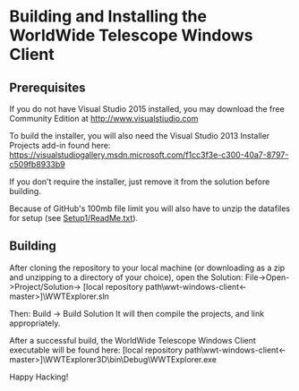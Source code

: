 # Building and Installing the WorldWide Telescope Windows Client

Prerequisites
-------------

If you do not have Visual Studio 2015 installed, you may download the free Community Edition at http://www.visualstiudio.com

To build the installer, you will also need the Visual Studio 2013 Installer Projects add-in found here:
https://visualstudiogallery.msdn.microsoft.com/f1cc3f3e-c300-40a7-8797-c509fb8933b9

If you don't require the installer, just remove it from the solution before building.

Because of GitHub's 100mb file limit you will also have to unzip the datafiles for setup (see [Setup1/ReadMe.txt](Setup1/ReadMe.txt)).

Building
--------

After cloning the repository to your local machine (or downloading as a zip and unzipping to a directory of your choice), open the Solution:  File->Open->Project/Solution-> [local repository path\wwt-windows-client<-master>]\WWTExplorer.sln

Then: Build -> Build Solution
It will then compile the projects, and link appropriately.   

After a successful build, the WorldWide Telescope Windows Client executable will be found here: 
[local repository path\wwt-windows-client<-master>]\WWTExplorer3D\bin\Debug\WWTExplorer.exe

Happy Hacking!
